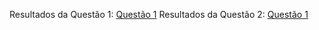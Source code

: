 Resultados da Questão 1: [Questão 1](https://github.com/Leyberson/ProjetoIA/tree/Quest%C3%A3o_1)
Resultados da Questão 2: [Questão 1](https://github.com/Leyberson/ProjetoIA/tree/Quest%C3%A3o_2)

